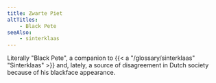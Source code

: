 ```yaml
---
title: Zwarte Piet
altTitles:
    - Black Pete
seeAlso:
    - sinterklaas
---
```


Literally "Black Pete", a companion to {{< a "/glossary/sinterklaas" "Sinterklaas" >}} and, lately, a source of disagreement in Dutch society because of his blackface appearance.

<!--more-->